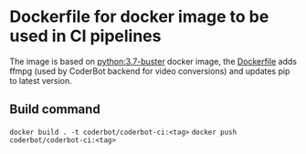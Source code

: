 # Dockerfile for docker image to be used in CI pipelines

The image is based on [python:3.7-buster](https://hub.docker.com/layers/python/library/python/3.7-buster/images/sha256-992689cde5f5d1a2aeec9c1de598b30ef3f4779f981d03e929774aee4654d286) docker image, the [Dockerfile](Dockerfile) adds ffmpg (used by CoderBot backend for video conversions) and updates pip to latest version.

## Build command

`docker build . -t coderbot/coderbot-ci:<tag>`
`docker push coderbot/coderbot-ci:<tag>`

